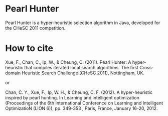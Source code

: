 # Pearl Hunter

Pearl Hunter is a hyper-heuristic selection algorithm in Java, developed for the CHeSC 2011 competition.

# How to cite

Xue, F., Chan, C., Ip, W., & Cheung, C. (2011). Pearl Hunter: A hyper-heuristic that compiles iterated local search algorithms. The first Cross-domain Heuristic Search Challenge (CHeSC 2011), Nottingham, UK.

or 

Chan, C. Y., Xue, F., Ip, W. H., & Cheung, C. F. (2012). A hyper-heuristic inspired by pearl hunting. In Learning and intelligent optimization (Proceedings of the 6th International Conference on Learning and Intelligent OptimizatioN (LION 6)), pp. 349-353 , Paris, France, January 16-20, 2012.
